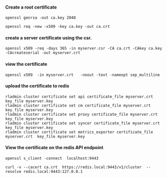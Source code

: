 
#### Create a root certificate
```
openssl genrsa -out ca.key 2048

openssl req -new -x509 -key ca.key -out ca.crt
```

#### create a server certificate using the csr.
```
openssl x509 -req -days 365 -in myserver.csr -CA ca.crt -CAkey ca.key -CAcreateserial -out myserver.crt
```

#### view the certificate

```
openssl x509  -in myserver.crt   -noout -text -nameopt sep_multiline
```

#### upload the certificate to redis

```
rladmin cluster certificate set api certificate_file myserver.crt  key_file myserver.key
rladmin cluster certificate set cm certificate_file myserver.crt  key_file myserver.key
rladmin cluster certificate set proxy certificate_file myserver.crt  key_file myserver.key
rladmin cluster certificate set syncer certificate_file myserver.crt  key_file myserver.key
rladmin cluster certificate set metrics_exporter certificate_file myserver.crt  key_file myserver.key
```

#### View the certificate on the redis API endpoint
```
openssl s_client -connect  localhost:9443

```

```
curl -v --cacert ca.crt  https://redis.local:9443/v1/cluster  --resolve redis.local:9443:127.0.0.1
```


